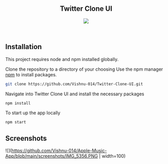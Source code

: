 <br>
<div align="center">
  <h2 align="center">Twitter Clone UI</h2>
</div>

<p align="center">
  <a href="https://reactnative.dev">
    <img src="https://img.shields.io/badge/JavaScript-323330?style=for-the-badge&logo=javascript&logoColor=F7DF1E">
  </a>
</p>
<br>

## Installation

This project requires node and npm installed globally.

Clone the repository to a directory of your choosing
Use the npm manager [npm](https://nodejs.org/en) to install packages.

```bash
git clone https://github.com/Vishnu-014/Twitter-Clone-UI.git
```

Navigate into Twitter Clone UI and install the necessary packages

```bash
npm install
```

To start up the app locally

```bash
npm start
```

## Screenshots


![](https://github.com/Vishnu-014/Apple-Music-App/blob/main/screenshots/IMG_5356.PNG | width=100)
